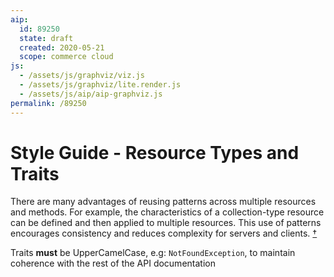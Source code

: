 ```yaml
---
aip:
  id: 89250
  state: draft
  created: 2020-05-21
  scope: commerce cloud
js:
  - /assets/js/graphviz/viz.js
  - /assets/js/graphviz/lite.render.js
  - /assets/js/aip/aip-graphviz.js
permalink: /89250
---
```


# Style Guide - Resource Types and Traits

There are many advantages of reusing patterns across multiple resources and methods. For example, the characteristics of a collection-type resource can be defined and then applied to multiple resources. This use of patterns encourages consistency and reduces complexity for servers and clients. [†](https://github.com/raml-org/raml-spec/blob/master/versions/raml-10/raml-10.md#resource-types-and-traits)  
  
Traits **must** be UpperCamelCase, e.g: `NotFoundException`, to maintain coherence with the rest of the API documentation
